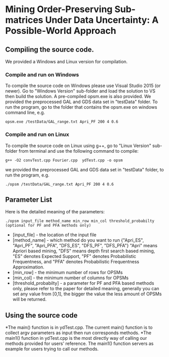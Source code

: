 # Mining Order-Preserving Sub-matrices Under Data Uncertainty: A Possible-World Approach



## Compiling the source code.

We provided a Windows and Linux version for compilation.

### Compile and run on Windows

To compile the source code on Windows please use Visual Studio 2015 (or newer). Go to "Windows Version" sub-folder and load the solution to VS then build the solution. A pre-compiled opsm.exe is also provided.
We provided the preprocessed GAL and GDS data set in "testData" folder.
To run the program, go to the folder that contains the opsm.exe on windows command line, e.g. 


```
opsm.exe /testData/GAL_range.txt Apri_PF 200 4 0.6
```

### Compile and run on Linux

To compile the source code on Linux using g++, go to "Linux Version" sub-folder from terminal and use the following command to compile:

```
g++ -O2 convTest.cpp Fourier.cpp  ydTest.cpp -o opsm
```

we provided the preprocessed GAL and GDS data set in "testData" folder, to run the program, e.g.



```
./opsm /testData/GAL_range.txt Apri_PF 200 4 0.6
```


## Parameter List

Here is the detailed meaning of the parameters:

```
./opsm input_file method_name min_row min_col threshold_probabilty (optional for PF and PFA methods only)
```

* [input_file] - the location of the input file
* [method_name] - which method do you want to run {"Apri_ES", "Apri_PF", "Apri_PFA", "DFS_ES", "DFS_PF", "DFS_PFA"} 
			      "Apri" means Apriori based mining, "DFS" means depth first search based mining, "ES" denotes Expected Support, "PF" denotes Probabilistic Frequentness, and "PFA" denotes Probabilistic Frequentness Approximation.
* [min_row] - the minimum number of rows for OPSMs
* [min_col] - the minimum number of columns for OPSMs
* [threshold_probabilty] - a parameter for PF and PFA based methods only, please refer to the paper for detailed meaning, generally you can set any value from [0,1], the bigger the value the less amount of OPSMs will be returned.



## Using the source code
*The main() function is in ydTest.cpp. The current main() function is to collect argv parameters as input then run corresponds methods.
*The main1() function in ydTest.cpp is the most directly way of calling our methods provided for users' reference. The main1() function servers as example for users trying to call our methods.

